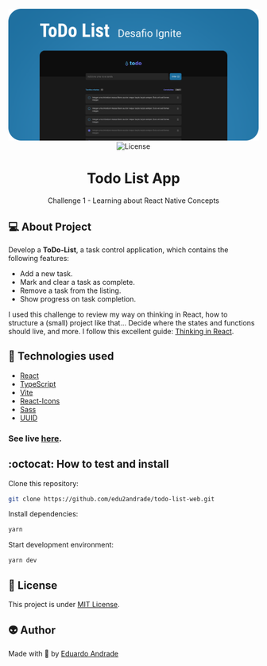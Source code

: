<p align="center">
  <img alt="Project Image" src="./src/assets/todo_project_image.png"/>
  <img alt="License" src="https://img.shields.io/badge/license-MIT-brightgreen">  
</p>


<h1 align="center">
  Todo List App
</h1>
<p align="center">
  Challenge 1 - Learning about React Native Concepts
</p>


## 💻 About Project

Develop a **ToDo-List**, a task control application, which contains the following features: 

- Add a new task.
- Mark and clear a task as complete.
- Remove a task from the listing.
- Show progress on task completion.

I used this challenge to review my way on thinking in React, how to structure a (small) project like that... 
Decide where the states and functions should live, and more. 
I follow this excellent guide: [Thinking in React](https://beta.reactjs.org/learn/thinking-in-react).  


## 🔧 Technologies used

- [React](https://reactjs.org/)
- [TypeScript](https://www.typescriptlang.org/)
- [Vite](https://vitejs.dev/)
- [React-Icons](https://react-icons.github.io/react-icons/)
- [Sass](https://sass-lang.com/)
- [UUID](https://www.npmjs.com/package/uuid)


### See live [here](https://github.com/edu2andrade/todo-list-web).


## :octocat: How to test and install

Clone this repository:

```sh
git clone https://github.com/edu2andrade/todo-list-web.git
```

Install dependencies:

```sh
yarn
```

Start development environment:

```sh
yarn dev
```



## 📝 License

This project is under [MIT License](./LICENSE).


## 👽 Author

Made with 🤘 by [Eduardo Andrade](https://andradept.com/)
